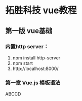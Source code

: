 # 拓胜科技 vue教程
## 第一版 vue基础
### 内置http server：
1. npm install http-server
1. npm start
1. http://localhost:8000/

### 第一章 Vue.js 模板语法
ABCCD 